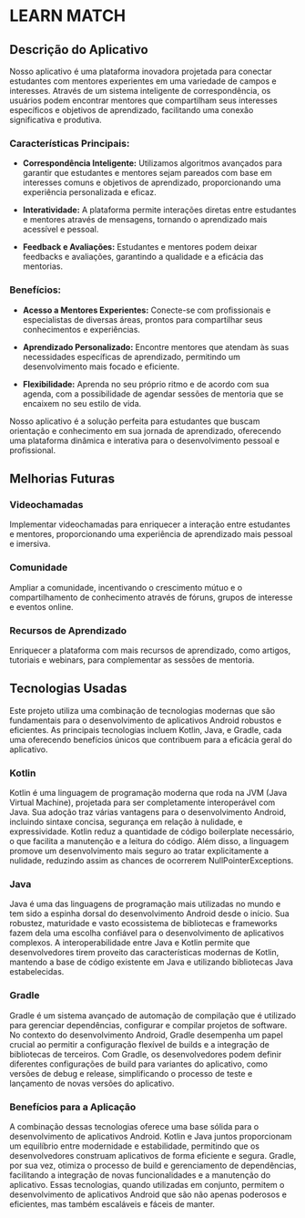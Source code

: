 # LEARN MATCH

## Descrição do Aplicativo

Nosso aplicativo é uma plataforma inovadora projetada para conectar estudantes com mentores experientes em uma variedade de campos e interesses. Através de um sistema inteligente de correspondência, os usuários podem encontrar mentores que compartilham seus interesses específicos e objetivos de aprendizado, facilitando uma conexão significativa e produtiva.

### Características Principais:

- **Correspondência Inteligente:** Utilizamos algoritmos avançados para garantir que estudantes e mentores sejam pareados com base em interesses comuns e objetivos de aprendizado, proporcionando uma experiência personalizada e eficaz.

- **Interatividade:** A plataforma permite interações diretas entre estudantes e mentores através de mensagens, tornando o aprendizado mais acessível e pessoal.

- **Feedback e Avaliações:** Estudantes e mentores podem deixar feedbacks e avaliações, garantindo a qualidade e a eficácia das mentorias.

### Benefícios:

- **Acesso a Mentores Experientes:** Conecte-se com profissionais e especialistas de diversas áreas, prontos para compartilhar seus conhecimentos e experiências.

- **Aprendizado Personalizado:** Encontre mentores que atendam às suas necessidades específicas de aprendizado, permitindo um desenvolvimento mais focado e eficiente.

- **Flexibilidade:** Aprenda no seu próprio ritmo e de acordo com sua agenda, com a possibilidade de agendar sessões de mentoria que se encaixem no seu estilo de vida.


Nosso aplicativo é a solução perfeita para estudantes que buscam orientação e conhecimento em sua jornada de aprendizado, oferecendo uma plataforma dinâmica e interativa para o desenvolvimento pessoal e profissional.

## Melhorias Futuras

### Videochamadas
Implementar videochamadas para enriquecer a interação entre estudantes e mentores, proporcionando uma experiência de aprendizado mais pessoal e imersiva.

### Comunidade
Ampliar a comunidade, incentivando o crescimento mútuo e o compartilhamento de conhecimento através de fóruns, grupos de interesse e eventos online.

### Recursos de Aprendizado
Enriquecer a plataforma com mais recursos de aprendizado, como artigos, tutoriais e webinars, para complementar as sessões de mentoria.

## Tecnologias Usadas

Este projeto utiliza uma combinação de tecnologias modernas que são fundamentais para o desenvolvimento de aplicativos Android robustos e eficientes. As principais tecnologias incluem Kotlin, Java, e Gradle, cada uma oferecendo benefícios únicos que contribuem para a eficácia geral do aplicativo.

### Kotlin

Kotlin é uma linguagem de programação moderna que roda na JVM (Java Virtual Machine), projetada para ser completamente interoperável com Java. Sua adoção traz várias vantagens para o desenvolvimento Android, incluindo sintaxe concisa, segurança em relação à nulidade, e expressividade. Kotlin reduz a quantidade de código boilerplate necessário, o que facilita a manutenção e a leitura do código. Além disso, a linguagem promove um desenvolvimento mais seguro ao tratar explicitamente a nulidade, reduzindo assim as chances de ocorrerem NullPointerExceptions.

### Java

Java é uma das linguagens de programação mais utilizadas no mundo e tem sido a espinha dorsal do desenvolvimento Android desde o início. Sua robustez, maturidade e vasto ecossistema de bibliotecas e frameworks fazem dela uma escolha confiável para o desenvolvimento de aplicativos complexos. A interoperabilidade entre Java e Kotlin permite que desenvolvedores tirem proveito das características modernas de Kotlin, mantendo a base de código existente em Java e utilizando bibliotecas Java estabelecidas.

### Gradle

Gradle é um sistema avançado de automação de compilação que é utilizado para gerenciar dependências, configurar e compilar projetos de software. No contexto do desenvolvimento Android, Gradle desempenha um papel crucial ao permitir a configuração flexível de builds e a integração de bibliotecas de terceiros. Com Gradle, os desenvolvedores podem definir diferentes configurações de build para variantes do aplicativo, como versões de debug e release, simplificando o processo de teste e lançamento de novas versões do aplicativo.

### Benefícios para a Aplicação

A combinação dessas tecnologias oferece uma base sólida para o desenvolvimento de aplicativos Android. Kotlin e Java juntos proporcionam um equilíbrio entre modernidade e estabilidade, permitindo que os desenvolvedores construam aplicativos de forma eficiente e segura. Gradle, por sua vez, otimiza o processo de build e gerenciamento de dependências, facilitando a integração de novas funcionalidades e a manutenção do aplicativo. Essas tecnologias, quando utilizadas em conjunto, permitem o desenvolvimento de aplicativos Android que são não apenas poderosos e eficientes, mas também escaláveis e fáceis de manter.